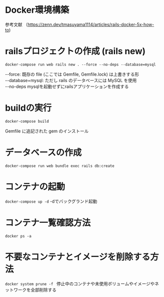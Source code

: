 # Docker環境構築
参考文献
（https://zenn.dev/tmasuyama1114/articles/rails-docker-5x-how-to)

# railsプロジェクトの作成 (rails new)

```docker-compose run web rails new . --force --no-deps --database=mysql```

--force: 既存の file (ここでは Gemfile, Gemfile.lock) は上書きする形<br>
--database=mysql: ただし rails のデータベースには MySQL を使用<br>
--no-deps mysqlを起動せずにrailsアプリケーションを作成する<br>

# buildの実行

```docker-compose build```

Gemfile に追記された gem のインストール

# データベースの作成

```docker-compose run web bundle exec rails db:create```

# コンテナの起動

```docker-compose up -d```
-dでバックグランド起動

# コンテナ一覧確認方法
```docker ps -a ```

# 不要なコンテナとイメージを削除する方法
```docker system prune -f ```
停止中のコンテナや未使用ボリュームやイメージやネットワークを全部削除する
